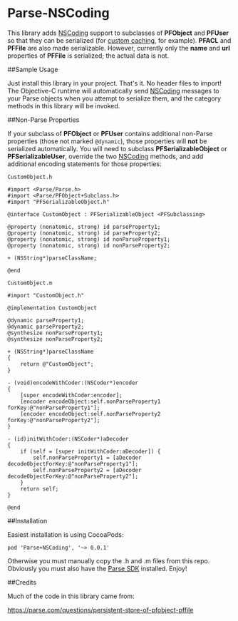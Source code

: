 Parse-NSCoding
==============

This library adds [NSCoding] support to subclasses of **PFObject** and **PFUser** so that they can be serialized (for [custom caching], for example). **PFACL** and **PFFile** are also made serializable. However, currently only the **name** and **url** properties of **PFFile** is serialized; the actual data is not.

##Sample Usage

Just install this library in your project. That's it. No header files to import! The Objective-C runtime will automatically send [NSCoding] messages to your Parse objects when you attempt to serialize them, and the category methods in this library will be invoked.

##Non-Parse Properties

If your subclass of **PFObject** or **PFUser** contains additional non-Parse properties (those not marked ```@dynamic```), those properties will **not** be serialized automatically. You will need to subclass **PFSerializableObject** or **PFSerializableUser**, override the two [NSCoding] methods, and add additional encoding statements for those properties:

```
CustomObject.h

#import <Parse/Parse.h>
#import <Parse/PFObject+Subclass.h>
#import "PFSerializableObject.h"

@interface CustomObject : PFSerializableObject <PFSubclassing>

@property (nonatomic, strong) id parseProperty1;
@property (nonatomic, strong) id parseProperty2;
@property (nonatomic, strong) id nonParseProperty1;
@property (nonatomic, strong) id nonParseProperty2;

+ (NSString*)parseClassName;

@end
```

```
CustomObject.m

#import "CustomObject.h"

@implementation CustomObject

@dynamic parseProperty1;
@dynamic parseProperty2;
@synthesize nonParseProperty1;
@synthesize nonParseProperty2;

+ (NSString*)parseClassName
{
	return @"CustomObject";
}

- (void)encodeWithCoder:(NSCoder*)encoder
{
	[super encodeWithCoder:encoder];
	[encoder encodeObject:self.nonParseProperty1 forKey:@"nonParseProperty1"];
	[encoder encodeObject:self.nonParseProperty2 forKey:@"nonParseProperty2"];
}

- (id)initWithCoder:(NSCoder*)aDecoder
{
	if (self = [super initWithCoder:aDecoder]) {
		self.nonParseProperty1 = [aDecoder decodeObjectForKey:@"nonParseProperty1"];
		self.nonParseProperty2 = [aDecoder decodeObjectForKey:@"nonParseProperty2"];
	}
	return self;
}

@end
```

##Installation

Easiest installation is using CocoaPods:

```pod 'Parse+NSCoding', '~> 0.0.1'```

Otherwise you must manually copy the .h and .m files from this repo. Obviously you must also have the [Parse SDK] installed. Enjoy!

##Credits

Much of the code in this library came from:

https://parse.com/questions/persistent-store-of-pfobject-pffile

[NSCoding]:https://developer.apple.com/library/mac/documentation/Cocoa/Reference/Foundation/Protocols/NSCoding_Protocol/Reference/Reference.html
[custom caching]:https://github.com/martinrybak/PFCloud-Cache
[Parse SDK]:https://parse.com/downloads/ios/parse-library/latest
